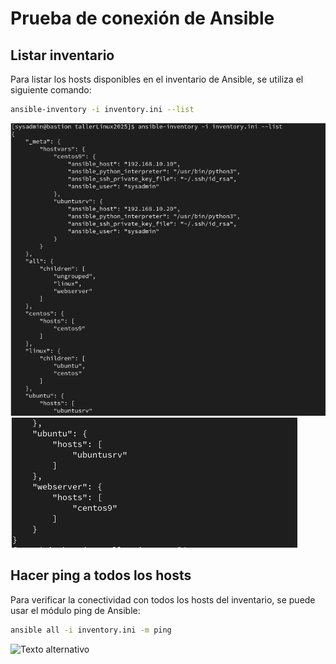 # Prueba de conexión de Ansible

## Listar inventario

Para listar los hosts disponibles en el inventario de Ansible, se utiliza el siguiente comando:

```bash
ansible-inventory -i inventory.ini --list
```
![Texto alternativo](imagenes/EjecucionDelInventario1.png)
![Texto alternativo](imagenes/EjecucionDeInventario2.png)

## Hacer ping a todos los hosts

Para verificar la conectividad con todos los hosts del inventario, se puede usar el módulo ping de Ansible:

```bash
ansible all -i inventory.ini -m ping
```
![Texto alternativo](EjecucionDeInventarioPing.png)

